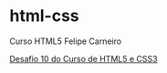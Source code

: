 # html-css
 Curso HTML5
Felipe Carneiro

<a href="https://fcarneirooliveira.github.io/html-css/desafio10/index.html"> Desafio 10 do Curso de HTML5 e CSS3 </a>